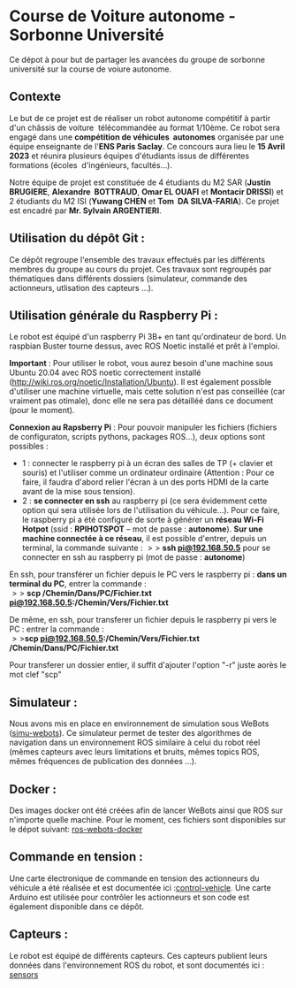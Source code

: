 # Course de Voiture autonome - Sorbonne Université

Ce dépot à pour but de partager les avancées du groupe de sorbonne université sur la course de voiure autonome.


## Contexte
Le but de ce projet est de réaliser un robot autonome compétitif à partir d'un châssis de voiture 
télécommandée au format 1/10ème. Ce robot sera engagé dans une **compétition de véhicules 
autonomes** organisée par une équipe enseignante de l'**ENS Paris Saclay**. Ce concours aura lieu le
**15 Avril 2023** et réunira plusieurs équipes d'étudiants issus de différentes formations (écoles 
d'ingénieurs, facultés…).  
  
Notre équipe de projet est constituée de 4 étudiants du M2 SAR (**Justin BRUGIERE**, **Alexandre 
BOTTRAUD**, **Omar EL OUAFI** et **Montacir DRISSI**) et 2 étudiants du M2 ISI (**Yuwang CHEN** et **Tom 
DA SILVA-FARIA**). Ce projet est encadré par **Mr. Sylvain ARGENTIERI**.   
  
## Utilisation du dépôt Git : 
Ce dépôt regroupe l'ensemble des travaux effectués par les différents membres du groupe au cours du projet. Ces travaux sont regroupés par thématiques dans différents dossiers (simulateur, commande des actionneurs, utlisation des capteurs ...). 

## Utilisation générale du Raspberry Pi : 
Le robot est équipé d'un raspberry Pi 3B+ en tant qu'ordinateur de bord. Un raspbian Buster tourne dessus, avec ROS Noetic installé et prêt à l'emploi.    
    
**Important** : Pour utiliser le robot, vous aurez besoin d'une machine sous Ubuntu 20.04 avec ROS noetic correctement installé (http://wiki.ros.org/noetic/Installation/Ubuntu). Il est également possible d'utiliser une machine virtuelle, mais cette solution n'est pas conseillée (car vraiment pas otimale), donc elle ne sera pas détailléé dans ce document (pour le moment).   
  
**Connexion au Rapsberry Pi** : Pour pouvoir manipuler les fichiers (fichiers de configuraton, scripts pythons, packages ROS...), deux options sont possibles : 
- 1 : connecter le raspberry pi à un écran des salles de TP (+ clavier et souris) et l'utiliser comme un ordinateur ordinaire (Attention : Pour ce faire, il faudra d'abord relier l'écran à un des ports HDMI de la carte avant de la mise sous tension). 
- 2 : **se connecter en ssh** au raspberry pi (ce sera évidemment cette option qui sera utilisée lors de l'utilisation du véhicule...). Pour ce faire, le raspberry pi a été configuré de sorte à générer un **réseau Wi-Fi Hotpot** (ssid : **RPIHOTSPOT** – mot de passe : **autonome**). **Sur une machine connectée à ce réseau**, il est possible d'entrer, depuis un terminal, la commande suivante : $>>$ **ssh pi@192.168.50.5** pour se connecter en ssh au raspberry pi (mot de passe : **autonome**)
  
En ssh, pour transférer un fichier depuis le PC vers le raspberry pi : **dans un terminal du PC**, entrer la commande :  
$>>$ **scp /Chemin/Dans/PC/Fichier.txt pi@192.168.50.5:/Chemin/Vers/Fichier.txt**   
  
De même, en ssh,  pour transferer un fichier depuis le raspberry pi vers le PC : entrer la commande :   
$>>$**scp pi@192.168.50.5:/Chemin/Vers/Fichier.txt /Chemin/Dans/PC/Fichier.txt**
  
Pour transferer un dossier entier, il suffit d'ajouter l'option "-r" juste aorès le mot clef "scp" 

## Simulateur : 
Nous avons mis en place en environnement de simulation sous WeBots ([simu-webots](https://github.com/Intelligent-Systems-MSc/cva-su/tree/main/SimuWebots)). Ce simulateur permet de tester des algorithmes de navigation dans un environnement ROS similaire à celui du robot réel (mêmes capteurs avec leurs limitations et bruits, mêmes topics ROS, mêmes fréquences de publication des données ...). 

## Docker : 
Des images docker ont été créées afin de lancer WeBots ainsi que ROS sur n'importe quelle machine. Pour le moment, ces fichiers sont disponibles sur le dépot suivant: [ros-webots-docker](https://github.com/Teiwin/ros-webots-docker)

## Commande en tension : 
Une carte électronique de commande en tension des actionneurs du véhicule a été réalisée et est documentée ici :[control-vehicle](https://github.com/Intelligent-Systems-MSc/cva-su/tree/main/VehicleControl). Une carte Arduino est utilisée pour contrôler les actionneurs et son code est également disponible dans ce dépôt. 

## Capteurs : 
Le robot est équipé de différents capteurs. Ces capteurs publient leurs données dans l'environnement ROS du robot, et sont documentés ici : [sensors](https://github.com/Intelligent-Systems-MSc/cva-su/tree/main/Sensors)
